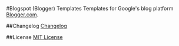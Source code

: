 #Blogspot (Blogger) Templates
Templates for Google's blog platform [Blogger.com](https://blogger.com/).

##Changelog
[Changelog](changelog.md)

##License
[MIT License](http://web-xaser.mit-license.org)